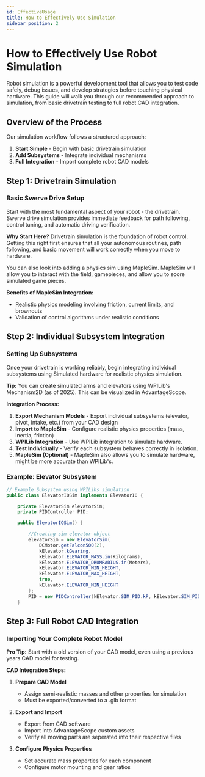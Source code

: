```yaml
---
id: EffectiveUsage
title: How to Effectively Use Simulation
sidebar_position: 2
---
```


# How to Effectively Use Robot Simulation

Robot simulation is a powerful development tool that allows you to test code safely, debug issues, and develop strategies before touching physical hardware. This guide will walk you through our recommended approach to simulation, from basic drivetrain testing to full robot CAD integration.

## Overview of the Process

Our simulation workflow follows a structured approach:

1. **Start Simple** - Begin with basic drivetrain simulation
2. **Add Subsystems** - Integrate individual mechanisms
3. **Full Integration** - Import complete robot CAD models

## Step 1: Drivetrain Simulation

### Basic Swerve Drive Setup

Start with the most fundamental aspect of your robot - the drivetrain. Swerve drive simulation provides immediate feedback for path following, control tuning, and automatic driving verification.

<div style={{padding: '1rem', backgroundColor: 'rgba(46, 133, 85, 0.08)', borderRadius: '6px', marginBottom: '1.5rem', borderLeft: '3px solid var(--ifm-color-primary)'}}>

**Why Start Here?** Drivetrain simulation is the foundation of robot control. Getting this right first ensures that all your autonomous routines, path following, and basic movement will work correctly when you move to hardware.

</div>

You can also look into adding a physics sim using MapleSim. MapleSim will allow you to interact with the field, gamepieces, and allow you to score simulated game pieces.

**Benefits of MapleSim Integration:**
- Realistic physics modeling involving friction, current limits, and brownouts
- Validation of control algorithms under realistic conditions

## Step 2: Individual Subsystem Integration

### Setting Up Subsystems

Once your drivetrain is working reliably, begin integrating individual subsystems using Simulated hardware for realistic physics simulation.

<div style={{padding: '1rem', backgroundColor: 'rgba(255, 179, 67, 0.08)', borderRadius: '6px', marginBottom: '1.5rem', borderLeft: '3px solid #ffb343'}}>

**Tip:** You can create simulated arms and elevators using WPILib's Mechanism2D (as of 2025). This can be visualized in AdvantageScope.

</div>

**Integration Process:**

1. **Export Mechanism Models** - Export individual subsystems (elevator, pivot, intake, etc.) from your CAD design
2. **Import to MapleSim** - Configure realistic physics properties (mass, inertia, friction)
3. **WPILib Integration** - Use WPILib integration to simulate hardware.
4. **Test Individually** - Verify each subsystem behaves correctly in isolation.
4. **MapleSim (Optional)** - MapleSim also allows you to simulate hardware, might be more accurate than WPILib's.

### Example: Elevator Subsystem

```java
// Example Subsystem using WPILibs simulation
public class ElevatorIOSim implements ElevatorIO {

    private ElevatorSim elevatorSim;
    private PIDController PID;

    public ElevatorIOSim() {

        //Creating sim elevator object
        elevatorSim = new ElevatorSim(
            DCMotor.getFalcon500(2), 
            kElevator.kGearing, 
            kElevator.ELEVATOR_MASS.in(Kilograms), 
            kElevator.ELEVATOR_DRUMRADIUS.in(Meters), 
            kElevator.ELEVATOR_MIN_HEIGHT, 
            kElevator.ELEVATOR_MAX_HEIGHT, 
            true, 
            kElevator.ELEVATOR_MIN_HEIGHT
        );
        PID = new PIDController(kElevator.SIM_PID.kP, kElevator.SIM_PID.kI, kElevator.SIM_PID.kD);
    }
```

## Step 3: Full Robot CAD Integration

### Importing Your Complete Robot Model

<div style={{padding: '1rem', backgroundColor: 'rgba(255, 179, 67, 0.08)', borderRadius: '6px', marginBottom: '1.5rem', borderLeft: '3px solid #ffb343'}}>

**Pro Tip:** Start with a old version of your CAD model, even using a previous years CAD model for testing. 

</div>

**CAD Integration Steps:**

1. **Prepare CAD Model**
   - Assign semi-realistic masses and other properties for simulation
   - Must be exported/converted to a .glb format

2. **Export and Import**
   - Export from CAD software
   - Import into AdvantageScope custom assets
   - Verify all moving parts are seperated into their respective files

3. **Configure Physics Properties**
   - Set accurate mass properties for each component
   - Configure motor mounting and gear ratios